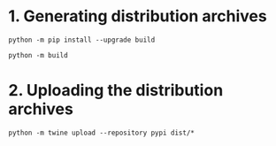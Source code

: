 
# 1. Generating distribution archives

    python -m pip install --upgrade build

    python -m build


# 2. Uploading the distribution archives


    python -m twine upload --repository pypi dist/*
